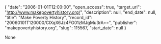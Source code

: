 {
  "date": "2006-01-01T12:00:00", 
  "open_access": true, 
  "target_url": "http://www.makepovertyhistory.org/", 
  "description": null, 
  "end_date": null, 
  "title": "Make Poverty History", 
  "record_id": "20060101T120000/ClXqX6Jz4FG01zMJgMu3rA==", 
  "publisher": "makepovertyhistory.org", 
  "slug": 115567, 
  "start_date": null
}

None